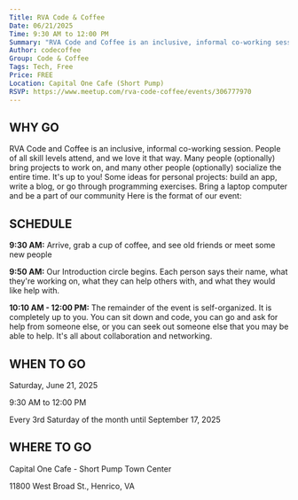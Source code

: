 ```yaml
---
Title: RVA Code & Coffee
Date: 06/21/2025
Time: 9:30 AM to 12:00 PM
Summary: "RVA Code and Coffee is an inclusive, informal co-working session. People of all skill levels attend, and we love it that way. Many people (optionally) bring projects to work on, and many other people (optionally) socialize the entire time. It's up to you! Some ideas for personal projects: build an app, write a blog, or go through programming exercises."
Author: codecoffee
Group: Code & Coffee
Tags: Tech, Free
Price: FREE
Location: Capital One Cafe (Short Pump)
RSVP: https://www.meetup.com/rva-code-coffee/events/306777970
---
```


## WHY GO

RVA Code and Coffee is an inclusive, informal co-working session. People of all skill levels attend, and we love it that way. Many people (optionally) bring projects to work on, and many other people (optionally) socialize the entire time. It's up to you! Some ideas for personal projects: build an app, write a blog, or go through programming exercises.
Bring a laptop computer and be a part of our community
Here is the format of our event:

## SCHEDULE

**9:30 AM:** Arrive, grab a cup of coffee, and see old friends or meet some new people

**9:50 AM:** Our Introduction circle begins. Each person says their name, what they're working on, what they can help others with, and what they would like help with.

**10:10 AM - 12:00 PM:** The remainder of the event is self-organized. It is completely up to you. You can sit down and code, you can go and ask for help from someone else, or you can seek out someone else that you may be able to help. It's all about collaboration and networking.

## WHEN TO GO

Saturday, June 21, 2025

9:30 AM to 12:00 PM

Every 3rd Saturday of the month until September 17, 2025

## WHERE TO GO

Capital One Cafe - Short Pump Town Center

11800 West Broad St., Henrico, VA
